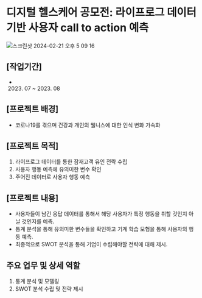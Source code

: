 # 디지털 헬스케어 공모전: 라이프로그 데이터 기반 사용자 call to action 예측
![스크린샷 2024-02-21 오후 5 09 16](https://github.com/HS587885/DigitalHealthCare_CallToAction/assets/48133382/51c3eeca-e33e-47da-af19-ce3353dd5810)

## [작업기간]
- 2023. 07 ~ 2023. 08

## [프로젝트 배경]
- 코로나19를 겪으며 건강과 개인의 웰니스에 대한 인식 변화 가속화

## [프로젝트 목적]
1) 라이프로그 데이터를 통한 잠재고객 유인 전략 수립
2) 사용자 행동 예측에 유의미한 변수 확인
3) 주어진 데이터로 사용자 행동 예측

## [프로젝트 내용]
- 사용자들이 남긴 응답 데이터를 통해서 해당 사용자가 특정 행동을 취할 것인지 아닐 것인지를 예측. 
- 통계 분석을 통해 유의미한 변수들을 확인하고 기계 학습 모형을 통해 사용자의 행동 예측. 
- 최종적으로 SWOT 분석을 통해 기업이 수립해야할 전략에 대해 제시.

## 주요 업무 및 상세 역할
1) 통계 분석 및 모델링
2) SWOT 분석 수립 및 전략 제시
